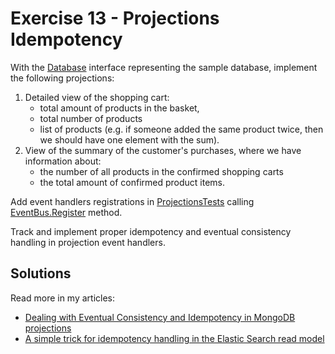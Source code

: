 # Exercise 13 - Projections Idempotency

With the [Database](./Tools/Database.cs) interface representing the sample database, implement the following projections:

1. Detailed view of the shopping cart:
    - total amount of products in the basket,
    - total number of products
    - list of products (e.g. if someone added the same product twice, then we should have one element with the sum).
2. View of the summary of the customer's purchases, where we have information about:
    - the number of all products in the confirmed shopping carts
    - the total amount of confirmed product items.

Add event handlers registrations in [ProjectionsTests](ProjectionsTests.cs) calling [EventBus.Register](./Tools/EventBus.cs) method.

Track and implement proper idempotency and eventual consistency handling in projection event handlers.

## Solutions

Read more in my articles:
- [Dealing with Eventual Consistency and Idempotency in MongoDB projections](https://event-driven.io/en/dealing_with_eventual_consistency_and_idempotency_in_mongodb_projections/?utm_source=event_sourcing_net_workshop)
- [A simple trick for idempotency handling in the Elastic Search read model](https://event-driven.io/en/simple_trick_for_idempotency_handling_in_elastic_search_readm_model/?utm_source=event_sourcing_net_workshop)
